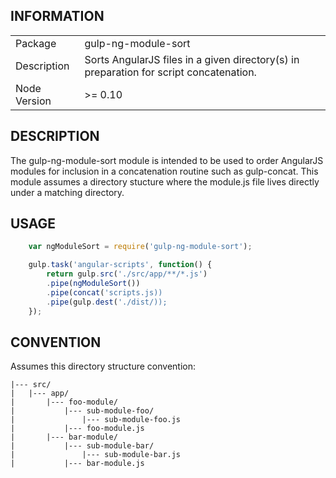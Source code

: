 INFORMATION
-------------------
<table>
<tr>
<td>Package</td><td>gulp-ng-module-sort</td>
</tr>
<tr>
<td>Description</td>
<td>Sorts AngularJS files in a given directory(s) in preparation for script concatenation.</td>
</tr>
<tr>
<td>Node Version</td>
<td>>= 0.10</td>
</tr>
</table>

DESCRIPTION
-------------------
The gulp-ng-module-sort module is intended to be used to order AngularJS modules for inclusion in a concatenation routine such as gulp-concat. This module assumes a directory stucture where the module.js file lives directly under a matching directory.

USAGE
------------------
```js
	var ngModuleSort = require('gulp-ng-module-sort');

	gulp.task('angular-scripts', function() {
		return gulp.src('./src/app/**/*.js')
		.pipe(ngModuleSort())
		.pipe(concat('scripts.js))
		.pipe(gulp.dest('./dist/));
	});

```

CONVENTION
-------------------

Assumes this directory structure convention:

```
|--- src/
|   |--- app/
|       |--- foo-module/
|           |--- sub-module-foo/
|               |--- sub-module-foo.js
|           |--- foo-module.js
|       |--- bar-module/
|           |--- sub-module-bar/
|               |--- sub-module-bar.js
|           |--- bar-module.js
```